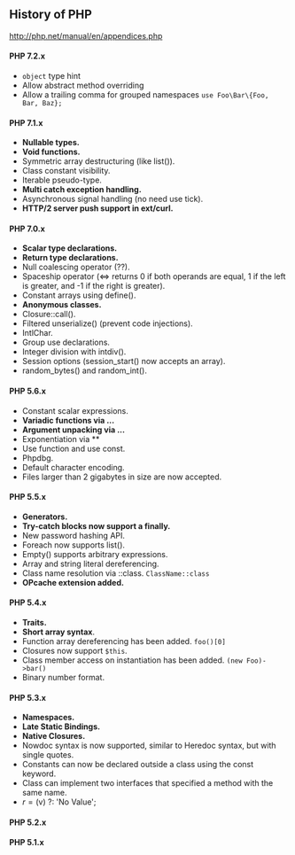 History of PHP
-

http://php.net/manual/en/appendices.php

#### PHP 7.2.x
* `object` type hint
* Allow abstract method overriding
* Allow a trailing comma for grouped namespaces `use Foo\Bar\{Foo, Bar, Baz};`

#### PHP 7.1.x
* **Nullable types.**
* **Void functions.**
* Symmetric array destructuring (like list()).
* Class constant visibility.
* Iterable pseudo-type.
* **Multi catch exception handling.**
* Asynchronous signal handling (no need use tick).
* **HTTP/2 server push support in ext/curl.**

#### PHP 7.0.x
* **Scalar type declarations.**
* **Return type declarations.**
* Null coalescing operator (??).
* Spaceship operator (<=> returns 0 if both operands are equal, 1 if the left is greater, and -1 if the right is greater).
* Constant arrays using define().
* **Anonymous classes.**
* Closure::call().
* Filtered unserialize() (prevent code injections).
* IntlChar.
* Group use declarations.
* Integer division with intdiv().
* Session options (session_start() now accepts an array).
* random_bytes() and random_int().

#### PHP 5.6.x
* Constant scalar expressions.
* **Variadic functions via ...**
* **Argument unpacking via ...**
* Exponentiation via **
* Use function and use const.
* Phpdbg.
* Default character encoding.
* Files larger than 2 gigabytes in size are now accepted.

#### PHP 5.5.x
* **Generators.**
* **Try-catch blocks now support a finally.**
* New password hashing API.
* Foreach now supports list().
* Empty() supports arbitrary expressions.
* Array and string literal dereferencing.
* Class name resolution via ::class. `ClassName::class`
* **OPcache extension added.**

#### PHP 5.4.x
* **Traits.**
* **Short array syntax**.
* Function array dereferencing has been added. `foo()[0]`
* Closures now support `$this`.
* Class member access on instantiation has been added. `(new Foo)->bar()`
* Binary number format.

#### PHP 5.3.x
* **Namespaces.**
* **Late Static Bindings.**
* **Native Closures.**
* Nowdoc syntax is now supported, similar to Heredoc syntax, but with single quotes.
* Constants can now be declared outside a class using the const keyword.
* Class can implement two interfaces that specified a method with the same name.
* $r = ($v) ?: 'No Value';

#### PHP 5.2.x

#### PHP 5.1.x
